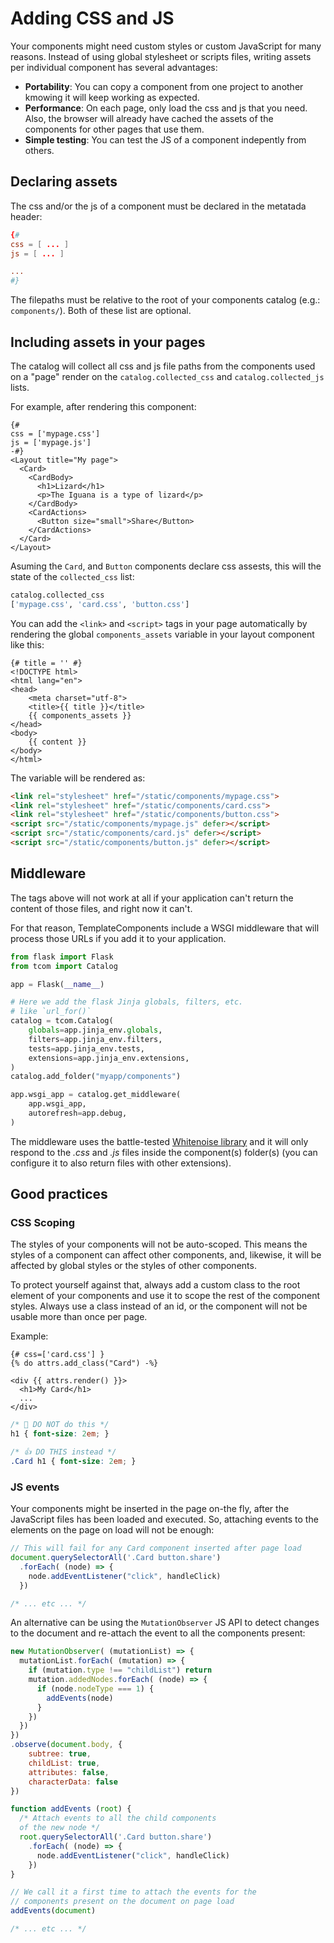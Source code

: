 # Adding CSS and JS

Your components might need custom styles or custom JavaScript for many reasons. Instead of using global stylesheet or scripts files, writing assets per individual component has several advantages:

- **Portability**: You can copy a component from one project to another kmowing it will keep working as expected.
- **Performance**: On each page, only load the css and js that you need. Also, the browser will already have cached the assets of the components for other pages that use them.
- **Simple testing**: You can test the JS of a component indepently from others.


## Declaring assets

The css and/or the js of a component must be declared in the metatada header:

```toml
{#
css = [ ... ]
js = [ ... ]

...
#}
```

The filepaths must be relative to the root of your components catalog (e.g.: `components/`). Both of these list are optional.


## Including assets in your pages

The catalog will collect all css and js file paths from the components used on a "page" render on the `catalog.collected_css` and `catalog.collected_js` lists.

For example, after rendering this component:

```html+jinja title="components/MyPage.html.jinja"
{#
css = ['mypage.css']
js = ['mypage.js']
-#}
<Layout title="My page">
  <Card>
    <CardBody>
      <h1>Lizard</h1>
      <p>The Iguana is a type of lizard</p>
    </CardBody>
    <CardActions>
      <Button size="small">Share</Button>
    </CardActions>
  </Card>
</Layout>
```

Asuming the `Card`, and `Button` components declare css assests, this will the state of the `collected_css` list:

```py
catalog.collected_css
['mypage.css', 'card.css', 'button.css']
```

You can add the `<link>` and `<script>` tags in your page automatically by rendering the global `components_assets` variable in your layout component like this:

```html+jinja title="components/Layout.html.jinja" hl_lines="7"
{# title = '' #}
<!DOCTYPE html>
<html lang="en">
<head>
	<meta charset="utf-8">
	<title>{{ title }}</title>
	{{ components_assets }}
</head>
<body>
	{{ content }}
</body>
</html>
```

The variable will be rendered as:

```html
<link rel="stylesheet" href="/static/components/mypage.css">
<link rel="stylesheet" href="/static/components/card.css">
<link rel="stylesheet" href="/static/components/button.css">
<script src="/static/components/mypage.js" defer></script>
<script src="/static/components/card.js" defer></script>
<script src="/static/components/button.js" defer></script>
```

## Middleware

The tags above will not work at all if your application can't return the content of those files, and right now it can't.

For that reason, TemplateComponents include a WSGI middleware that will process those URLs if you add it to your application.

```py
from flask import Flask
from tcom import Catalog

app = Flask(__name__)

# Here we add the flask Jinja globals, filters, etc.
# like `url_for()`
catalog = tcom.Catalog(
    globals=app.jinja_env.globals,
    filters=app.jinja_env.filters,
    tests=app.jinja_env.tests,
    extensions=app.jinja_env.extensions,
)
catalog.add_folder("myapp/components")

app.wsgi_app = catalog.get_middleware(
    app.wsgi_app,
    autorefresh=app.debug,
)
```

The middleware uses the battle-tested [Whitenoise library](http://whitenoise.evans.io/) and it will only respond to the *.css* and *.js* files inside the component(s) folder(s) (you can configure it to also return files with other extensions).


## Good practices

### CSS Scoping

The styles of your components will not be auto-scoped. This means the styles of a component can affect other components, and, likewise, it will be affected by global styles or the styles of other components.

To protect yourself against that, always add a custom class to the root element of your components and use it to scope the rest of the component styles. Always use a class instead of an id, or the component will not be usable more than once per page.

Example:

```html+jinja title="components/Card.html.jinja"
{# css=['card.css'] }
{% do attrs.add_class("Card") -%}

<div {{ attrs.render() }}>
  <h1>My Card</h1>
  ...
</div>
```

```css title="components/card.css"
/* 🚫 DO NOT do this */
h1 { font-size: 2em; }

/* 👍 DO THIS instead */
.Card h1 { font-size: 2em; }
```

### JS events

Your components might be inserted in the page on-the fly, after the JavaScript files has been loaded and executed. So, attaching events to the elements on the page on load will not be enough:

```js title="components/card.js"
// This will fail for any Card component inserted after page load
document.querySelectorAll('.Card button.share')
  .forEach( (node) => {
    node.addEventListener("click", handleClick)
  })

/* ... etc ... */
```

An alternative can be using the `MutationObserver` JS API to detect changes to the document and re-attach the event to all the components present:

```js title="components/card.js"
new MutationObserver( (mutationList) => {
  mutationList.forEach( (mutation) => {
    if (mutation.type !== "childList") return
    mutation.addedNodes.forEach( (node) => {
      if (node.nodeType === 1) {
        addEvents(node)
      }
    })
  })
})
.observe(document.body, {
    subtree: true,
    childList: true,
    attributes: false,
    characterData: false
})

function addEvents (root) {
  /* Attach events to all the child components
  of the new node */
  root.querySelectorAll('.Card button.share')
    .forEach( (node) => {
      node.addEventListener("click", handleClick)
    })
}

// We call it a first time to attach the events for the
// components present on the document on page load
addEvents(document)

/* ... etc ... */
```
